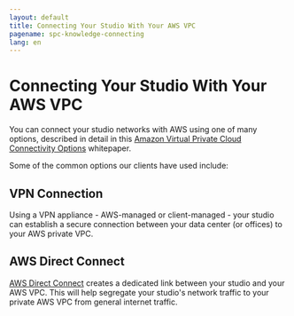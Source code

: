 ```yaml
---
layout: default
title: Connecting Your Studio With Your AWS VPC
pagename: spc-knowledge-connecting
lang: en
---
```


# Connecting Your Studio With Your AWS VPC

You can connect your studio networks with AWS using one of many options, described in detail in this [Amazon Virtual Private Cloud Connectivity Options](https://docs.aws.amazon.com/whitepapers/latest/aws-vpc-connectivity-options/network-to-amazon-vpc-connectivity-options.html) whitepaper.

Some of the common options our clients have used include:

## VPN Connection

Using a VPN appliance - AWS-managed or client-managed - your studio can establish a secure connection between your data center (or offices) to your AWS private VPC.


## AWS Direct Connect

[AWS Direct Connect](./direct_connect.md) creates a dedicated link between your studio and your AWS VPC. This will help segregate your studio's network traffic to your private AWS VPC from general internet traffic.

